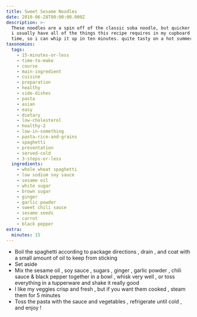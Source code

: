 ```yaml
---
title: Sweet Sesame Noodles
date: 2010-06-28T00:00:00.000Z
description: >-
  These noodles are a spin off of the classic soba noodle, but quicker to make.
  i usually have all of the things this recipe requires in my cupboard all the
  time, so i can whip it up in ten minutes. quite tasty on a hot summer day!
taxonomies:
  tags:
    - 15-minutes-or-less
    - time-to-make
    - course
    - main-ingredient
    - cuisine
    - preparation
    - healthy
    - side-dishes
    - pasta
    - asian
    - easy
    - dietary
    - low-cholesterol
    - healthy-2
    - low-in-something
    - pasta-rice-and-grains
    - spaghetti
    - presentation
    - served-cold
    - 3-steps-or-less
  ingredients:
    - whole wheat spaghetti
    - low sodium soy sauce
    - sesame oil
    - white sugar
    - brown sugar
    - ginger
    - garlic powder
    - sweet chili sauce
    - sesame seeds
    - carrot
    - black pepper
extra:
  minutes: 15
---
```

 - Boil the spaghetti according to package directions , drain , and coat with a small amount of oil to keep from sticking
 - Set aside
 - Mix the sesame oil , soy sauce , sugars , ginger , garlic powder , chili sauce & black pepper together in a bowl , whisk very well , or toss everything in a tupperware and shake it really good
 - I like my veggies crisp and fresh , but if you want them cooked , steam them for 5 minutes
 - Toss the pasta with the sauce and vegetables , refrigerate until cold , and enjoy !
